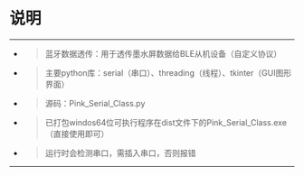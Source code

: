 # 说明
---
* >	蓝牙数据透传：用于透传墨水屏数据给BLE从机设备（自定义协议）
* >	主要python库：serial（串口）、threading（线程）、tkinter（GUI图形界面）
* >	源码：Pink_Serial_Class.py
* >	已打包windos64位可执行程序在dist文件下的Pink_Serial_Class.exe（直接使用即可）
* >	运行时会检测串口，需插入串口，否则报错
---
